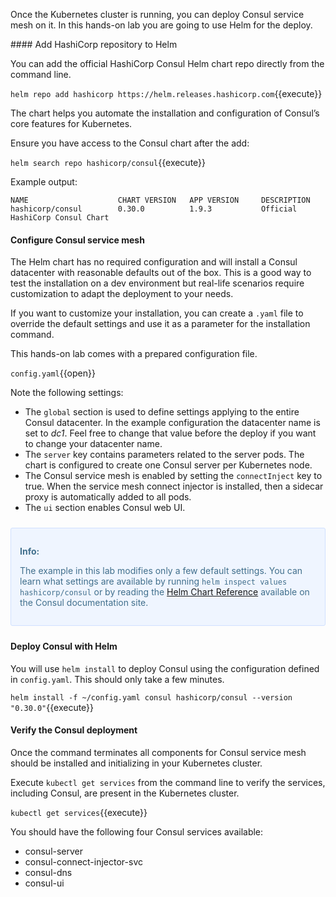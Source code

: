 
Once the Kubernetes cluster is running, you can deploy Consul service mesh on it. In this hands-on lab you are going to use Helm for the deploy.

#### Add HashiCorp repository to Helm

You can add the official HashiCorp Consul Helm chart repo directly from the command line.

`helm repo add hashicorp https://helm.releases.hashicorp.com`{{execute}}

The chart helps you automate the installation and configuration of Consul’s core features for Kubernetes.

Ensure you have access to the Consul chart after the add:

`helm search repo hashicorp/consul`{{execute}}

Example output:

```
NAME                    CHART VERSION   APP VERSION     DESCRIPTION
hashicorp/consul        0.30.0          1.9.3           Official HashiCorp Consul Chart
```

#### Configure Consul service mesh

The Helm chart has no required configuration and will install a Consul datacenter with reasonable defaults out of the box. This is a good way to test the installation on a dev environment but real-life scenarios require customization to adapt the deployment to your needs.

If you want to customize your installation, you can create a `.yaml` file to override the default settings and use it as a parameter for the installation command. 

This hands-on lab comes with a prepared configuration file.

`config.yaml`{{open}}

Note the following settings:

* The `global` section is used to define settings applying to the entire Consul datacenter. In the example configuration the datacenter name is set to *dc1*. Feel free to change that value before the deploy if you want to change your datacenter name.
* The `server` key contains parameters related to the server pods. The chart is configured to create one Consul server per Kubernetes node.
* The Consul service mesh is enabled by setting the `connectInject` key to true. When the service mesh connect injector is installed, then a sidecar proxy is automatically added to all pods.
* The `ui` section enables Consul web UI.

<div style="background-color:#eff5ff; color:#416f8c; border:1px solid #d0e0ff; padding:1em; border-radius:3px; margin:24px 0;">
  <p><strong>Info: </strong>

The example in this lab modifies only a few default settings.  You can learn what settings are available by running `helm inspect values hashicorp/consul` or by reading the [Helm Chart Reference](https://www.consul.io/docs/k8s/helm) available on the Consul documentation site.

</p></div>


#### Deploy Consul with Helm

You will use `helm install` to deploy Consul using the configuration defined in `config.yaml`. This should only take a few minutes.

`helm install -f ~/config.yaml consul hashicorp/consul --version "0.30.0"`{{execute}}

#### Verify the Consul deployment

Once the command terminates all components for Consul service mesh should be installed and initializing in your Kubernetes cluster.

Execute `kubectl get services` from the command line to verify the services, including Consul, are present in the Kubernetes cluster.

`kubectl get services`{{execute}}

You should have the following four Consul services available:

* consul-server
* consul-connect-injector-svc
* consul-dns
* consul-ui
